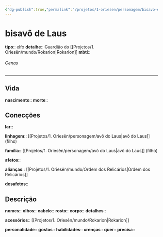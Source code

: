 ```yaml
---
{"dg-publish":true,"permalink":"/projetos/1-oriesen/personagem/bisavo-do-laus/"}
---
```



# bisavô de Laus
**tipo**:: elfo
**detalhe**:: Guardião do [[Projetos/1. Oriesên/mundo/Rokarion|Rokarion]]
**mbti**:: 

###### Cenas



---
## Vida
**nascimento**:: 
**morte**:: 


## Conecções
**lar**:: 

**linhagem**:: [[Projetos/1. Oriesên/personagem/avô do Laus|avô do Laus]] (filho)

**família**:: [[Projetos/1. Oriesên/personagem/avô do Laus|avô do Laus]] (filho)

**afetos**:: 

**alianças**:: [[Projetos/1. Oriesên/mundo/Ordem dos Relicários|Ordem dos Relicários]]

**desafetos**:: 


## Descrição
**nomes**:: 
**olhos**:: 
**cabelo**:: 
**rosto**:: 
**corpo**:: 
**detalhes**:: 

**acessórios**:: [[Projetos/1. Oriesên/mundo/Rokarion|Rokarion]]

**personalidade**:: 
**gostos**:: 
**habilidades**:: 
**crenças**:: 
**quer**:: 
**precisa**:: 